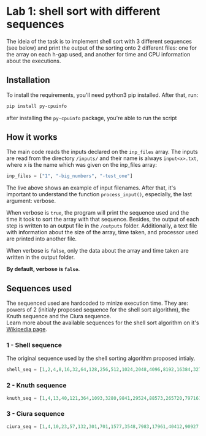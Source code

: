 # Lab 1: shell sort with different sequences

The ideia of the task is to implement shell sort with 3 different sequences (see below) and print the output of the sorting onto 2 different files: one for the array on each h-gap used, and another for time and CPU information about the executions. 

## Installation

To install the requirements, you'll need python3 pip installed. After that, run:
```bash
pip install py-cpuinfo
```
after installing the `py-cpuinfo` package, you're able to run the script

## How it works

The main code reads the inputs declared on the `inp_files` array. The inputs are read from the directory `/inputs/` and their name is always `input<x>.txt`, where x is the name which was given on the inp_files array:
```python
inp_files = ["1", "-big_numbers", "-test_one"]
```
The live above shows an example of input filenames. After that, it's important to understand the function `process_input()`, especially, the last argument: verbose.

When verbose is `true`, the program will print the sequence used and the time it took to sort the array with that sequence. Besides, the output of each step is written to an output file in the `/outputs` folder.
Additionally, a text file with information about the size of the array, time taken, and processor used are printed into another file.

When verbose is `false`, only the data about the array and time taken are written in the output folder.

<b>By default, verbose is `false`.</b>

## Sequences used

The sequenced used are hardcoded to minize execution time. They are: powers of 2 (initialy proposed sequence for the shell sort algorithm), the Knuth sequence and the Ciura sequence. <br>Learn more about the available sequences for the shell sort algorithm on it's [Wikipedia page](https://en.wikipedia.org/wiki/Shellsort).

### 1 - Shell sequence
The original sequence used by the shell sorting algorithm proposed intialy. 

```python
shell_seq = [1,2,4,8,16,32,64,128,256,512,1024,2048,4096,8192,16384,32768,65536,131072,262144,524288,1048576...]
```

### 2 - Knuth sequence

```python
knuth_seq = [1,4,13,40,121,364,1093,3280,9841,29524,88573,265720,797161,2391484...]
```

### 3 - Ciura sequence
```python
ciura_seq = [1,4,10,23,57,132,301,701,1577,3548,7983,17961,40412,90927,204585,460316,1035711...]
```

